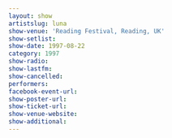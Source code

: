 ```yaml
---
layout: show
artistslug: luna
show-venue: 'Reading Festival, Reading, UK'
show-setlist: 
show-date: 1997-08-22
category: 1997
show-radio: 
show-lastfm: 
show-cancelled: 
performers: 
facebook-event-url: 
show-poster-url: 
show-ticket-url: 
show-venue-website: 
show-additional: 
---
```


